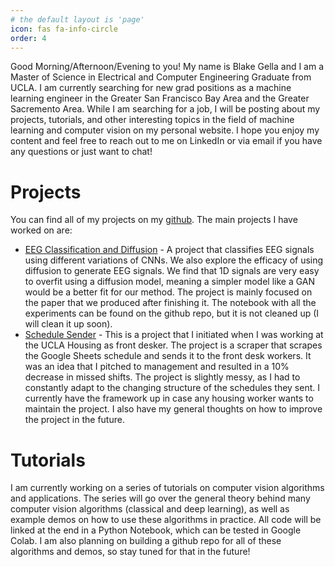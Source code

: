 ```yaml
---
# the default layout is 'page'
icon: fas fa-info-circle
order: 4
---
```


Good Morning/Afternoon/Evening to you! My name is Blake Gella and I am a Master of Science in Electrical and Computer Engineering Graduate from UCLA. I am currently searching for new grad positions as a machine learning engineer in the Greater San Francisco Bay Area and the Greater Sacremento Area. While I am searching for a job, I will be posting about my projects, tutorials, and other interesting topics in the field of machine learning and computer vision on my personal website. I hope you enjoy my content and feel free to reach out to me on LinkedIn or via email if you have any questions or just want to chat!

# Projects

You can find all of my projects on my [github](https://github.com/GlitchImmunity). The main projects I have worked on are:

- [EEG Classification and Diffusion](/posts/EEG-Classification-and-Diffusion/) - A project that classifies EEG signals using different variations of CNNs. We also explore the efficacy of using diffusion to generate EEG signals. We find that 1D signals are very easy to overfit using a diffusion model, meaning a simpler model like a GAN would be a better fit for our method. The project is mainly focused on the paper that we produced after finishing it. The notebook with all the experiments can be found on the github repo, but it is not cleaned up (I will clean it up soon).
- [Schedule Sender](https://github.com/GlitchImmunity/scheduleparser) - This is a project that I initiated when I was working at the UCLA Housing as front desker. The project is a scraper that scrapes the Google Sheets schedule and sends it to the front desk workers. It was an idea that I pitched to management and resulted in a 10% decrease in missed shifts. The project is slightly messy, as I had to constantly adapt to the changing structure of the schedules they sent. I currently have the framework up in case any housing worker wants to maintain the project. I also have my general thoughts on how to improve the project in the future.

# Tutorials

I am currently working on a series of tutorials on computer vision algorithms and applications. The series will go over the general theory behind many computer vision algorithms (classical and deep learning), as well as example demos on how to use these algorithms in practice. All code will be linked at the end in a Python Notebook, which can be tested in Google Colab. I am also planning on building a github repo for all of these algorithms and demos, so stay tuned for that in the future!